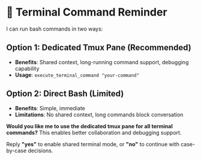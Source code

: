 # 🔄 Terminal Command Reminder

I can run bash commands in two ways:

## Option 1: Dedicated Tmux Pane (Recommended)  
- **Benefits**: Shared context, long-running command support, debugging capability
- **Usage**: `execute_terminal_command "your-command"`

## Option 2: Direct Bash (Limited)
- **Benefits**: Simple, immediate
- **Limitations**: No shared context, long commands block conversation

**Would you like me to use the dedicated tmux pane for all terminal commands?**
This enables better collaboration and debugging support.

Reply **"yes"** to enable shared terminal mode, or **"no"** to continue with case-by-case decisions.